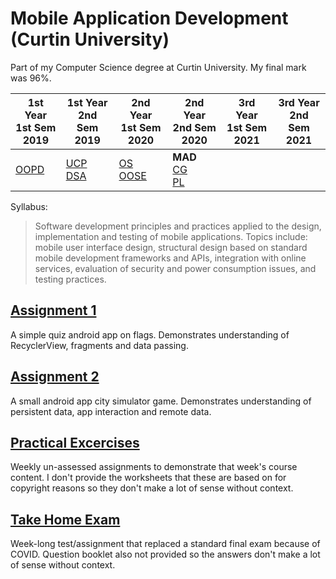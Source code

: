 # Mobile Application Development (Curtin University)

Part of my Computer Science degree at Curtin University. My final mark was 96%.

1st Year <br> 1st Sem <br> 2019 | 1st Year <br> 2nd Sem <br> 2019 | 2nd Year <br> 1st Sem <br> 2020 | 2nd Year <br> 2nd Sem <br> 2020 | 3rd Year <br> 1st Sem <br> 2021 | 3rd Year <br> 2nd Sem <br> 2021  
--- | --- | --- | --- | --- | --- |
[OOPD](https://github.com/Alecadabra/OOPD) | [UCP](https://github.com/Alecadabra/UCP)<br>[DSA](https://github.com/Alecadabra/DSA) | [OS](https://github.com/Alecadabra/OS)<br>[OOSE](https://github.com/Alecadabra/OOSE) | **MAD**<br>[CG](https://github.com/Alecadabra/CG)<br>[PL](https://github.com/Alecadabra/PL)

Syllabus:

> Software development principles and practices applied to the design, implementation and testing
> of mobile applications. Topics include: mobile user interface design, structural design based on
> standard mobile development frameworks and APIs, integration with online services, evaluation of
> security and power consumption issues, and testing practices.

## [Assignment 1](Assignment%201)

A simple quiz android app on flags. Demonstrates understanding of RecyclerView,
fragments and data passing.

## [Assignment 2](Assignment%202)

A small android app city simulator game. Demonstrates understanding of persistent
data, app interaction and remote data.

## [Practical Excercises](Practical%20Excercises)

Weekly un-assessed assignments to demonstrate that week's course content. I don't
provide the worksheets that these are based on for copyright reasons so they
don't make a lot of sense without context.

## [Take Home Exam](Take%20Home%20Exam)

Week-long test/assignment that replaced a standard final exam because of COVID.
Question booklet also not provided so the answers don't make a lot of sense without
context.
